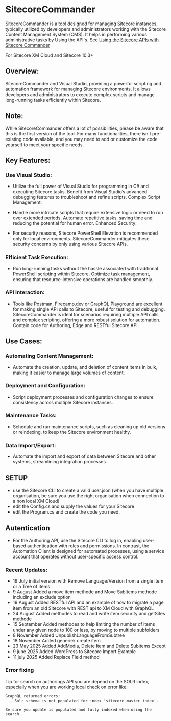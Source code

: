 # SitecoreCommander
SitecoreCommander is a tool designed for managing Sitecore instances, typically utilized by developers and administrators working with the Sitecore Content Management System (CMS). It helps in performing various administrative tasks by Using the API's. See [Using the Sitecore APIs with Sitecore Commander](https://www.stockpick.nl/sitecore/using-the-sitecore-apis-with-sitecore-commander/)

For Sitecore XM Cloud and Sitecore 10.3+ 

## Overview:

SitecoreCommander and Visual Studio, providing a powerful scripting and automation framework for managing Sitecore environments. It allows developers and administrators to execute complex scripts and manage long-running tasks efficiently within Sitecore.

## Note:
While SitecoreCommander offers a lot of possibilities, please be aware that this is the first version of the tool. For many functionalities, there isn't pre-existing code available, and you may need to add or customize the code yourself to meet your specific needs.

## Key Features:

### Use Visual Studio:

- Utilize the full power of Visual Studio for programming in C# and executing Sitecore tasks.
Benefit from Visual Studio’s advanced debugging features to troubleshoot and refine scripts.
Complex Script Management:

- Handle more intricate scripts that require extensive logic or need to run over extended periods.
Automate repetitive tasks, saving time and reducing the potential for human error.
Enhanced Security:

- For security reasons, Sitecore PowerShell Elevation is recommended only for local environments.
SitecoreCommander mitigates these security concerns by only using various Sitecore APIs.

### Efficient Task Execution:

- Run long-running tasks without the hassle associated with traditional PowerShell scripting within Sitecore.
Optimize task management, ensuring that resource-intensive operations are handled smoothly.

### API Interaction:

- Tools like Postman, Firecamp.dev or GraphQL Playground are excellent for making single API calls to Sitecore, useful for testing and debugging.
SitecoreCommander is ideal for scenarios requiring multiple API calls and complex scripting, offering a more robust solution for automation.
Contain code for Authoring, Edge and RESTful Sitecore API.

## Use Cases:

### Automating Content Management:
- Automate the creation, update, and deletion of content items in bulk, making it easier to manage large volumes of content.

### Deployment and Configuration:
- Script deployment processes and configuration changes to ensure consistency across multiple Sitecore instances.

### Maintenance Tasks:
- Schedule and run maintenance scripts, such as cleaning up old versions or reindexing, to keep the Sitecore environment healthy.

### Data Import/Export:
- Automate the import and export of data between Sitecore and other systems, streamlining integration processes.

## SETUP
- use the Sitecore CLI to create a valid user.json (when you have multiple organisation, be sure you use the right organisation when connection to a non local XM Cloud)
- edit the Config.cs and supply the values for your Sitecore 
- edit the Program.cs and create the code you need.

## Autentication
 - For the Authoring API, use the Sitecore CLI to log in, enabling user-based authentication with roles and permissions. In contrast, the Automation Client is designed for automated processes, using a service account that operates without user-specific access control.
 
### Recent Updates:
- 19 July initial version with Remove Language/Version from a single item or a Tree of items
- 9 August Added a move item methode and Move SubItems methode including an exclude option
- 19 August Added RESTful API and an example of how to migrate a page item from an old Sitecore with REST api to XM Cloud with GraphQL
- 24 August Added methodes to read and write item security and getSites methode
- 15 September Added methodes to help limiting the number of items under any given node to 100 or less, by moving to multiple subfolders
- 8 November Added UnpublishLanguageFromSubtree
- 18 November Added generiek create item
- 23 May 2025 Added AddMedia, Delete Item and Delete Subitems Except
- 9 june 2025 Added WordPress to Sitecore Import Example
- 11 july 2025 Added Replace Field method

### Error fixing

Tip for search on authorings API you are depend on the SOLR index, especially when you are working local check on error like:
```
GraphQL returned errors:
  - Solr schema is not populated for index 'sitecore_master_index'.

Be sure you update is populated and fully indexed when using the search.
